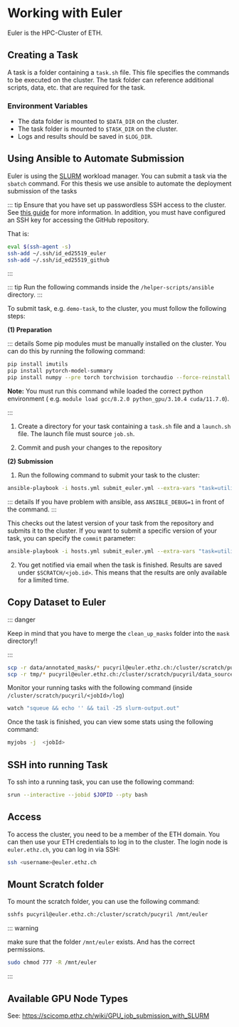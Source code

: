 # Working with Euler

Euler is the HPC-Cluster of ETH.

## Creating a Task

A task is a folder containing a `task.sh` file. This file specifies the commands to be executed on the cluster. The task
folder can reference additional scripts, data, etc. that are required for the task.

### Environment Variables

- The data folder is mounted to `$DATA_DIR` on the cluster.
- The task folder is mounted to `$TASK_DIR` on the cluster.
- Logs and results should be saved in `$LOG_DIR`.

## Using Ansible to Automate Submission

Euler is using the [SLURM](https://slurm.schedmd.com/documentation.html) workload manager. You can submit a task via
the `sbatch` command. For this thesis we use ansible to automate the deployment submission of the tasks

::: tip
Ensure that you have set up passwordless SSH access to the cluster.
See [this guide](https://scicomp.ethz.ch/wiki/Accessing_the_clusters) for more information. In addition, you must have
configured an SSH key for accessing the GitHub repository.

That is:

```bash
eval $(ssh-agent -s)
ssh-add ~/.ssh/id_ed25519_euler
ssh-add ~/.ssh/id_ed25519_github
```

:::

::: tip
Run the following commands inside the `/helper-scripts/ansible` directory.
:::

To submit task, e.g. `demo-task`, to the cluster, you must follow the following steps:

**(1) Preparation**

::: details
Some pip modules must be manually installed on the cluster. You can do this by running the following command:

```bash
pip install imutils
pip install pytorch-model-summary
pip install numpy --pre torch torchvision torchaudio --force-reinstall --index-url https://download.pytorch.org/whl/nightly/cu117
```

**Note:** You must run this command while loaded the correct python environment (
e.g. `module load gcc/8.2.0 python_gpu/3.10.4 cuda/11.7.0`).

:::

1) Create a directory for your task containing a `task.sh` file and a `launch.sh` file.
   The launch file must source `job.sh`.

2) Commit and push your changes to the repository

**(2) Submission**

1) Run the following command to submit your task to the cluster:

```bash
ansible-playbook -i hosts.yml submit_euler.yml --extra-vars "task=utilities/task"
```

::: details
If you have problem with ansible, ass `ANSIBLE_DEBUG=1` in front of the command.
:::

This checks out the latest version of your task from the repository and submits it to the cluster.
If you want to submit a specific version of your task, you can specify the `commit` parameter:

```bash
ansible-playbook -i hosts.yml submit_euler.yml --extra-vars "task=utilities/task commit=1234567890"
```

2) You get notified via email when the task is finished. Results are saved under `$SCRATCH/<job.id>`. This means
   that the results are only available for a limited time.

## Copy Dataset to Euler

::: danger

Keep in mind that you have to merge the `clean_up_masks` folder into the `mask` directory!!

:::

```bash
scp -r data/annotated_masks/* pucyril@euler.ethz.ch:/cluster/scratch/pucyril/data_sources/masks && \
scp -r tmp/* pucyril@euler.ethz.ch:/cluster/scratch/pucyril/data_sources/extracted_raw_data
```

Monitor your running tasks with the following command (inside `/cluster/scratch/pucyril/<jobId>/log`)

```bash
watch "squeue && echo '' && tail -25 slurm-output.out"
```

Once the task is finished, you can view some stats using the following command:

```bash
myjobs -j  <jobId>
```

## SSH into running Task

To ssh into a running task, you can use the following command:

```bash
srun --interactive --jobid $JOPID --pty bash
```

## Access

To access the cluster, you need to be a member of the ETH domain. You can then use your ETH credentials to log in to the
cluster. The login node is `euler.ethz.ch`, you can log in via SSH:

```bash
ssh <username>@euler.ethz.ch
```

## Mount Scratch folder

To mount the scratch folder, you can use the following command:

```bash
sshfs pucyril@euler.ethz.ch:/cluster/scratch/pucyril /mnt/euler
```

::: warning

make sure that the folder `/mnt/euler` exists. And has the correct permissions.

```bash
sudo chmod 777 -R /mnt/euler
```

:::

## Available GPU Node Types

See: https://scicomp.ethz.ch/wiki/GPU_job_submission_with_SLURM

